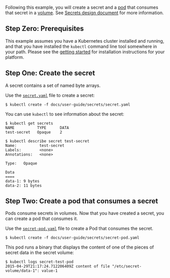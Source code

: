 ---
---

Following this example, you will create a secret and a [pod](/docs/user-guide/pods/) that consumes that secret in a [volume](/docs/user-guide/volumes/). See [Secrets design document](https://github.com/kubernetes/kubernetes/blob/{{page.githubbranch}}/docs/design/secrets.md) for more information.

## Step Zero: Prerequisites

This example assumes you have a Kubernetes cluster installed and running, and that you have
installed the `kubectl` command line tool somewhere in your path. Please see the [getting
started](/docs/getting-started-guides/) for installation instructions for your platform.

## Step One: Create the secret

A secret contains a set of named byte arrays.

Use the [`secret.yaml`](/docs/user-guide/secrets/secret.yaml) file to create a secret:

```shell
$ kubectl create -f docs/user-guide/secrets/secret.yaml
```

You can use `kubectl` to see information about the secret:

```shell
$ kubectl get secrets
NAME          TYPE      DATA
test-secret   Opaque    2

$ kubectl describe secret test-secret
Name:          test-secret
Labels:        <none>
Annotations:   <none>

Type:   Opaque

Data
====
data-1: 9 bytes
data-2: 11 bytes
```

## Step Two: Create a pod that consumes a secret

Pods consume secrets in volumes.  Now that you have created a secret, you can create a pod that
consumes it.

Use the [`secret-pod.yaml`](/docs/user-guide/secrets/secret-pod.yaml) file to create a Pod that consumes the secret.

```shell
$ kubectl create -f docs/user-guide/secrets/secret-pod.yaml
```

This pod runs a binary that displays the content of one of the pieces of secret data in the secret
volume:

```shell
$ kubectl logs secret-test-pod
2015-04-29T21:17:24.712206409Z content of file "/etc/secret-volume/data-1": value-1
```

